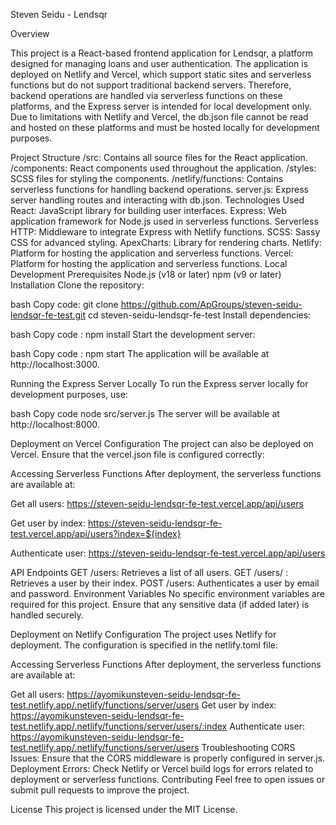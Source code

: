 Steven Seidu - Lendsqr

Overview

This project is a React-based frontend application for Lendsqr, a platform designed for managing loans and user authentication. The application is deployed on Netlify and Vercel, which support static sites and serverless functions but do not support traditional backend servers. Therefore, backend operations are handled via serverless functions on these platforms, and the Express server is intended for local development only. Due to limitations with Netlify and Vercel, the db.json file cannot be read and hosted on these platforms and must be hosted locally for development purposes.


Project Structure
/src: Contains all source files for the React application.
/components: React components used throughout the application.
/styles: SCSS files for styling the components.
/netlify/functions: Contains serverless functions for handling backend operations.
server.js: Express server handling routes and interacting with db.json.
Technologies Used
React: JavaScript library for building user interfaces.
Express: Web application framework for Node.js used in serverless functions.
Serverless HTTP: Middleware to integrate Express with Netlify functions.
SCSS: Sassy CSS for advanced styling.
ApexCharts: Library for rendering charts.
Netlify: Platform for hosting the application and serverless functions.
Vercel: Platform for hosting the application and serverless functions.
Local Development
Prerequisites
Node.js (v18 or later)
npm (v9 or later)
Installation
Clone the repository:

bash
Copy code:
git clone https://github.com/ApGroups/steven-seidu-lendsqr-fe-test.git
cd steven-seidu-lendsqr-fe-test
Install dependencies:

bash
Copy code : 
npm install
Start the development server:

bash
Copy code : 
npm start
The application will be available at http://localhost:3000.

Running the Express Server Locally
To run the Express server locally for development purposes, use:

bash
Copy code
node src/server.js
The server will be available at http://localhost:8000.


Deployment on Vercel
Configuration
The project can also be deployed on Vercel. Ensure that the vercel.json file is configured correctly:


Accessing Serverless Functions
After deployment, the serverless functions are available at:

Get all users: https://steven-seidu-lendsqr-fe-test.vercel.app/api/users

Get user by index: https://steven-seidu-lendsqr-fe-test.vercel.app/api/users?index=${index}

Authenticate user: https://steven-seidu-lendsqr-fe-test.vercel.app/api/users

API Endpoints
GET /users: Retrieves a list of all users.
GET /users/
: Retrieves a user by their index.
POST /users: Authenticates a user by email and password.
Environment Variables
No specific environment variables are required for this project. Ensure that any sensitive data (if added later) is handled securely.



Deployment on Netlify
Configuration
The project uses Netlify for deployment. The configuration is specified in the netlify.toml file:


Accessing Serverless Functions
After deployment, the serverless functions are available at:

Get all users: https://ayomikunsteven-seidu-lendsqr-fe-test.netlify.app/.netlify/functions/server/users
Get user by index: https://ayomikunsteven-seidu-lendsqr-fe-test.netlify.app/.netlify/functions/server/users/:index
Authenticate user: https://ayomikunsteven-seidu-lendsqr-fe-test.netlify.app/.netlify/functions/server/users
Troubleshooting
CORS Issues: Ensure that the CORS middleware is properly configured in server.js.
Deployment Errors: Check Netlify or Vercel build logs for errors related to deployment or serverless functions.
Contributing
Feel free to open issues or submit pull requests to improve the project.

License
This project is licensed under the MIT License.
